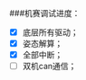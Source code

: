 <!--
 * @Author: AFShk
 * @Date: 2022-03-29 17:32:24
 * @LastEditors: AFShk
 * @LastEditTime: 2022-03-31 11:33:26
 * @FilePath: \VERSION3_2\进度.md
 * @Description: 
 * 
 * Copyright (c) 2022 by 用户/公司名, All Rights Reserved. 
-->
###机赛调试进度：
- [X] 底层所有驱动；
- [x] 姿态解算；
- [x] 全部中断；
- [ ] 双机can通信；